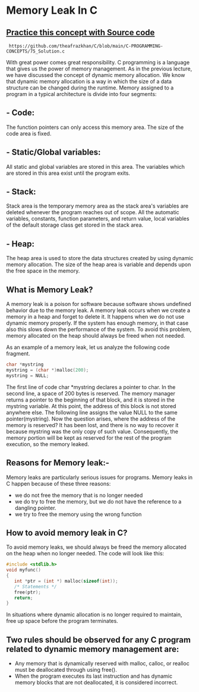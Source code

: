 # Memory Leak In C

## [Practice this concept with Source code ](https://github.com/theafrazkhan/C/blob/main/C-PROGRAMMING-CONCEPTS/75_Solution.c)

```
 https://github.com/theafrazkhan/C/blob/main/C-PROGRAMMING-CONCEPTS/75_Solution.c
```

With great power comes great responsibility. C programming is a language that gives us the power of memory management. As in the previous lecture, we have discussed the concept of dynamic memory allocation. We know that dynamic memory allocation is a way in which the size of a data structure can be changed during the runtime. Memory assigned to a program in a typical architecture is divide into four segments:

## - Code: 
The function pointers can only access this memory area. The size of the code area is fixed.
## - Static/Global variables:
 All static and global variables are stored in this area. The variables which are stored in this area exist until the program exits.
## - Stack:
 Stack area is the temporary memory area as the stack area's variables are deleted whenever the program reaches out of scope. All the automatic variables, constants, function parameters, and return value, local variables of the default storage class get stored in the stack area.
## - Heap:
 The heap area is used to store the data structures created by using dynamic memory allocation. The size of the heap area is variable and depends upon the free space in the memory.
## What is Memory Leak?
A memory leak is a poison for software because software shows undefined behavior due to the memory leak. A memory leak occurs when we create a memory in a heap and forget to delete it. It happens when we do not use dynamic memory properly. If the system has enough memory, in that case also this slows down the performance of the system. To avoid this problem, memory allocated on the heap should always be freed when not needed.

As an example of a memory leak, let us analyze the following code fragment.
``` c
char *mystring
mystring = (char *)malloc(200);
mystring = NULL;
```

The first line of code char *mystring declares a pointer to char. In the second line, a space of 200 bytes is reserved. The memory manager returns a pointer to the beginning of that block, and it is stored in the mystring variable. At this point, the address of this block is not stored anywhere else. The following line assigns the value NULL to the same pointer(mystring). Now the question arises, where the address of the memory is reserved? It has been lost, and there is no way to recover it because mystring was the only copy of such value. Consequently, the memory portion will be kept as reserved for the rest of the program execution, so the memory leaked.

## Reasons for Memory leak:-
Memory leaks are particularly serious issues for programs. Memory leaks in C happen because of these three reasons:

- we do not free the memory that is no longer needed
- we do try to free the memory, but we do not have the reference to a dangling pointer.
- we try to free the memory using the wrong function
## How to avoid memory leak in C?
To avoid memory leaks, we should always be freed the memory allocated on the heap when no longer needed. The code will look like this:
``` c
#include <stdlib.h>
void myfunc() 
{ 
   int *ptr = (int *) malloc(sizeof(int)); 
   /* Statements */
   free(ptr); 
   return; 
}
```

In situations where dynamic allocation is no longer required to maintain, free up space before the program terminates.

## Two rules should be observed for any C program related to dynamic memory management are:

- Any memory that is dynamically reserved with malloc, calloc, or realloc must be deallocated through using free().
- When the program executes its last instruction and has dynamic memory blocks that are not deallocated, it is considered incorrect.
 
